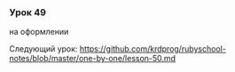 ### Урок 49

на оформлении

Следующий урок: https://github.com/krdprog/rubyschool-notes/blob/master/one-by-one/lesson-50.md